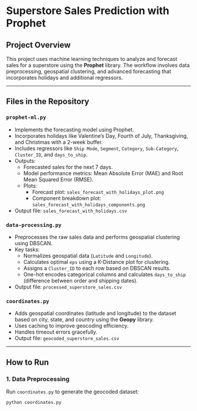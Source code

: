 # Superstore Sales Prediction with Prophet

## Project Overview
This project uses machine learning techniques to analyze and forecast sales for a superstore using the **Prophet** library. The workflow involves data preprocessing, geospatial clustering, and advanced forecasting that incorporates holidays and additional regressors.

---

## Files in the Repository

### `prophet-ml.py`
- Implements the forecasting model using Prophet.
- Incorporates holidays like Valentine’s Day, Fourth of July, Thanksgiving, and Christmas with a 2-week buffer.
- Includes regressors like `Ship Mode`, `Segment`, `Category`, `Sub-Category`, `Cluster_ID`, and `days_to_ship`.
- Outputs:
  - Forecasted sales for the next 7 days.
  - Model performance metrics: Mean Absolute Error (MAE) and Root Mean Squared Error (RMSE).
  - Plots:
    - Forecast plot: `sales_forecast_with_holidays_plot.png`
    - Component breakdown plot: `sales_forecast_with_holidays_components.png`
- Output file: `sales_forecast_with_holidays.csv`

### `data-processing.py`
- Preprocesses the raw sales data and performs geospatial clustering using DBSCAN.
- Key tasks:
  - Normalizes geospatial data (`Latitude` and `Longitude`).
  - Calculates optimal `eps` using a K-Distance plot for clustering.
  - Assigns a `Cluster_ID` to each row based on DBSCAN results.
  - One-hot encodes categorical columns and calculates `days_to_ship` (difference between order and shipping dates).
- Output file: `processed_superstore_sales.csv`

### `coordinates.py`
- Adds geospatial coordinates (latitude and longitude) to the dataset based on city, state, and country using the **Geopy** library.
- Uses caching to improve geocoding efficiency.
- Handles timeout errors gracefully.
- Output file: `geocoded_superstore_sales.csv`

---

## How to Run

### 1. Data Preprocessing
Run `coordinates.py` to generate the geocoded dataset:
```bash
python coordinates.py
